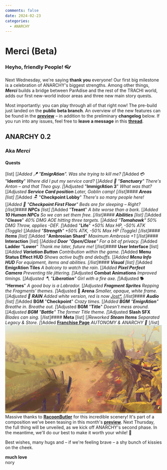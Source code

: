 ```yaml
---
comments: false
date: 2024-02-23
categories:
  - ANARCHY
---
```


# Merci (Beta)

### **Heyho, friendly People! 👓**

Next Wednesday, we're saying **thank you** everyone! Our first big milestone is a celebration of ANARCHY's biggest strengths. Among other things, ***Merci*** builds a bridge between ParAdise and the rest of the TRACHI world, adds our first new-world indoor areas and three new main story quests. 

Most importantly: you can play through all of that right now! The pre-build just landed on the **public beta branch**. An overview of the new features can be found in the [**preview**](https://store.steampowered.com/news/app/2169000/view/4061752935703119910?l=english) – in addition to the preliminary **changelog** below. If you run into any issues, feel free to **leave a message** in this [**thread**](https://store.steampowered.com/news/app/2169000/view/3890611710969491203?l=english).

## ANARCHY 0.2
### Aka *Merci*
#### **Quests**
[list]
[*]Added 🪁 "**EmigrAtion**". 
*Was she trying to kill me?*
[*]Added 💳 "**Identity**" 
*Where did I put my service card?*
[*]Added 🏡 "**Sanctuary**"
*There's Anton – and that Theo guy.*
[*]Adjusted "**ImmigrAtion 3**" 
*What was that?*
[*]Adjusted **Service Card position** 
*Later, Goblin camp!*
[/list]#### **Areas**
[list]
[*]Added 🪑 "**Checkpoint Lobby**"
*There's so many people here!*
[*]Added 🛌 "**Checkpoint First Floor**"
*Beds are for sleeping – Right?*
[/list]#### **NPCs**
[list]
[*]Added "**Treant**"
*A bite worse than a bark.*
[*]Added **10 Human NPCs**
*So we can set them free.*
[/list]#### **Abilities**
[list]
[*]Added "**Cleave**"
*40% DMG AOE hitting three targets.*
[*]Added "**Tomahawk**"
*50% DMG Throw, applies -DEF.*
[*]Added "**Life**"
*+50% Max HP, -50% ATK (Toggle)*
[*]Added "**Strength**"
*+50% ATK, -50% Max HP (Toggle)*
[/list]#### **Items**
[list]
[*]Added "**Ambrosian Shard**"
*Maximum Ambrosia +1*
[/list]#### **Interaction**
[list]
[*]Added **Door** "**Open/Close**"
*For a bit of privacy.*
[*]Added **Ladder** "**Lower**"
*Thank me later, future me!*
[/list]#### **User Interface**
[list]
[*]Added **Variation Button**
*Contribution within the game.*
[*]Added **Menu Status Effect HUD**
*Shows active buffs and debuffs.*
[*]Added **Menu Info HUD**
*For equipment, items and abilities.*
[/list]#### **Visual**
[list]
[*]Added **EmigrAtion Tiles**
*A balcony to watch the rain.*
[*]Added **Pixel Perfect Camera**
*Preventing tile jittering.*
[*]Adjusted **Combat Animations**
*Improved timings.*
[*]Adjusted 🪓 "**Liberation**"
*Girl with a fire axe.*
[*]Adjusted 🐕 "**Hermes**"
*A good boy is a Labrador.*
[*]Adjusted **Fragment Sprites**
*Repping the Fragments' themes.*
[*]Adjusted 🔳 **Arena**
*Smaller, opaque, white frame.*
[*]Adjusted 🌂 **RAIN**
*Added white version, red is now [Jost*.](https://indestructibletype.com/Jost.html)*
[/list]#### **Audio**
[list]
[*]Added **BGM** "**Checkpoint**"
*Crazy times.*
[*]Added **BGM** "**EmigrAtion**"
*Breathe in. Breathe out.* 
[*]Adjusted **BGM** "**Title**"
*Doesn't mess around.*
[*]Adjusted **BGM** "**Battle**"
*The former Title theme.*
[*]Adjusted **Slash SFX**
*Blades can sing.*
[/list]#### **Meta**
[list]
[*]Reworked **Steam Items**
*Separated Legacy & Store.*
[*]Added **[Franchise Page](https://store.steampowered.com/franchise/TRACHI)**
*AUTONOMY & ANARCHY 🤝*
[/list]
![](../../../../../assets/blog/images/steam/2024/3d8244ef2df7295e5c8cecf68bc5813b6f780069.png)
Massive thanks to [**RacoonButler**](https://normalhumanboy.carrd.co/) for this incredible scenery! It's part of a composition we've been teasing in this month's [**preview**](https://store.steampowered.com/news/app/2169000/view/4061752935703119910?l=english). Next Thursday, the full thing will be unveiled, as we kick off ANARCHY's second phase. In the meantime, we'll do our best to make it worth your while! 🥰

Best wishes, many hugs and – if we're feeling brave – a shy bunch of kissies on the cheek.

**much love**  
nory

